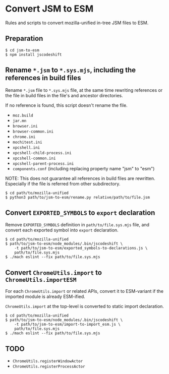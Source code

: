 # Convert JSM to ESM

Rules and scripts to convert mozilla-unified in-tree JSM files to ESM.

## Preparation

```
$ cd jsm-to-esm
$ npm install jscodeshift
```

## Rename `*.jsm` to `*.sys.mjs`, including the references in build files

Rename `*.jsm` file to `*.sys.mjs` file, at the same time rewriting references
or the file in build files in the file's and ancestor directories.

If no reference is found, this script doesn't rename the file.

 * `moz.build`
 * `jar.mn`
 * `browser.ini`
 * `browser-common.ini`
 * `chrome.ini`
 * `mochitest.ini`
 * `xpcshell.ini`
 * `xpcshell-child-process.ini`
 * `xpcshell-common.ini`
 * `xpcshell-parent-process.ini`
 * `components.conf` (including replacing property name "jsm" to "esm")

NOTE: This does not guarantee all references in build files are rewritten.
Especially if the file is referred from other subdirectory.

```
$ cd path/to/mozilla-unified
$ python3 path/to/jsm-to-esm/rename.py relative/path/to/file.jsm
```

## Convert `EXPORTED_SYMBOLS` to `export` declaration

Remove `EXPORTED_SYMBOLS` definition in `path/to/file.sys.mjs` file, and convert
each exported symbol into `export` declaration.

```
$ cd path/to/mozilla-unified
$ path/to/jsm-to-esm/node_modules/.bin/jscodeshift \
    -t path/to/jsm-to-esm/exported_symbols-to-declarations.js \
    path/to/file.sys.mjs
$ ./mach eslint --fix path/to/file.sys.mjs
```

## Convert `ChromeUtils.import` to `ChromeUtils.importESM`

For each `ChromeUtils.import` or related APIs, convert it to ESM-variant if
the imported module is already ESM-ified.

`ChromeUtils.import` at the top-level is converted to static import declaration.

```
$ cd path/to/mozilla-unified
$ path/to/jsm-to-esm/node_modules/.bin/jscodeshift \
    -t path/to/jsm-to-esm/import-to-import_esm.js \
    path/to/file.sys.mjs
$ ./mach eslint --fix path/to/file.sys.mjs
```

## TODO

 * `ChromeUtils.registerWindowActor`
 * `ChromeUtils.registerProcessActor`
